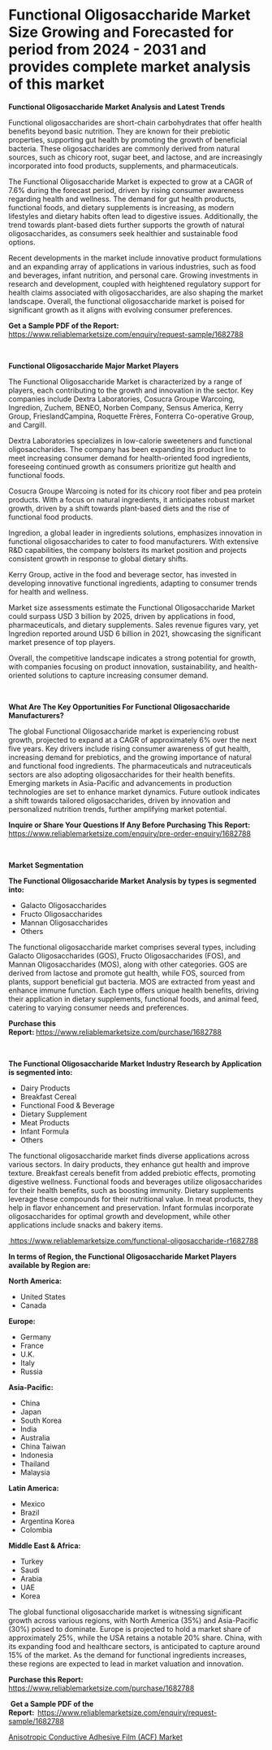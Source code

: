 <p><h1>Functional Oligosaccharide Market Size Growing and Forecasted for period from 2024 - 2031 and provides complete market analysis of this market</h1></p><p><strong>Functional Oligosaccharide Market Analysis and Latest Trends</strong></p>
<p><p>Functional oligosaccharides are short-chain carbohydrates that offer health benefits beyond basic nutrition. They are known for their prebiotic properties, supporting gut health by promoting the growth of beneficial bacteria. These oligosaccharides are commonly derived from natural sources, such as chicory root, sugar beet, and lactose, and are increasingly incorporated into food products, supplements, and pharmaceuticals.</p><p>The Functional Oligosaccharide Market is expected to grow at a CAGR of 7.6% during the forecast period, driven by rising consumer awareness regarding health and wellness. The demand for gut health products, functional foods, and dietary supplements is increasing, as modern lifestyles and dietary habits often lead to digestive issues. Additionally, the trend towards plant-based diets further supports the growth of natural oligosaccharides, as consumers seek healthier and sustainable food options.</p><p>Recent developments in the market include innovative product formulations and an expanding array of applications in various industries, such as food and beverages, infant nutrition, and personal care. Growing investments in research and development, coupled with heightened regulatory support for health claims associated with oligosaccharides, are also shaping the market landscape. Overall, the functional oligosaccharide market is poised for significant growth as it aligns with evolving consumer preferences.</p></p>
<p><strong>Get a Sample PDF of the Report:&nbsp;</strong> <a href="https://www.reliablemarketsize.com/enquiry/request-sample/1682788?utm_campaign=1131&utm_medium=2&utm_source=Github&utm_content=ia&utm_term=30122024&utm_id=functional-oligosaccharide">https://www.reliablemarketsize.com/enquiry/request-sample/1682788</a></p>
<p>&nbsp;</p>
<p><strong>Functional Oligosaccharide Major Market Players</strong></p>
<p><p>The Functional Oligosaccharide Market is characterized by a range of players, each contributing to the growth and innovation in the sector. Key companies include Dextra Laboratories, Cosucra Groupe Warcoing, Ingredion, Zuchem, BENEO, Norben Company, Sensus America, Kerry Group, FrieslandCampina, Roquette Frères, Fonterra Co-operative Group, and Cargill.</p><p>Dextra Laboratories specializes in low-calorie sweeteners and functional oligosaccharides. The company has been expanding its product line to meet increasing consumer demand for health-oriented food ingredients, foreseeing continued growth as consumers prioritize gut health and functional foods.</p><p>Cosucra Groupe Warcoing is noted for its chicory root fiber and pea protein products. With a focus on natural ingredients, it anticipates robust market growth, driven by a shift towards plant-based diets and the rise of functional food products. </p><p>Ingredion, a global leader in ingredients solutions, emphasizes innovation in functional oligosaccharides to cater to food manufacturers. With extensive R&D capabilities, the company bolsters its market position and projects consistent growth in response to global dietary shifts.</p><p>Kerry Group, active in the food and beverage sector, has invested in developing innovative functional ingredients, adapting to consumer trends for health and wellness. </p><p>Market size assessments estimate the Functional Oligosaccharide Market could surpass USD 3 billion by 2025, driven by applications in food, pharmaceuticals, and dietary supplements. Sales revenue figures vary, yet Ingredion reported around USD 6 billion in 2021, showcasing the significant market presence of top players. </p><p>Overall, the competitive landscape indicates a strong potential for growth, with companies focusing on product innovation, sustainability, and health-oriented solutions to capture increasing consumer demand.</p></p>
<p>&nbsp;</p>
<p><strong>What Are The Key Opportunities For Functional Oligosaccharide Manufacturers?</strong></p>
<p><p>The global Functional Oligosaccharide market is experiencing robust growth, projected to expand at a CAGR of approximately 6% over the next five years. Key drivers include rising consumer awareness of gut health, increasing demand for prebiotics, and the growing importance of natural and functional food ingredients. The pharmaceuticals and nutraceuticals sectors are also adopting oligosaccharides for their health benefits. Emerging markets in Asia-Pacific and advancements in production technologies are set to enhance market dynamics. Future outlook indicates a shift towards tailored oligosaccharides, driven by innovation and personalized nutrition trends, further amplifying market potential.</p></p>
<p><strong>Inquire or Share Your Questions If Any Before Purchasing This Report:</strong> <a href="https://www.reliablemarketsize.com/enquiry/pre-order-enquiry/1682788?utm_campaign=1131&utm_medium=2&utm_source=Github&utm_content=ia&utm_term=30122024&utm_id=functional-oligosaccharide">https://www.reliablemarketsize.com/enquiry/pre-order-enquiry/1682788</a></p>
<p>&nbsp;</p>
<p><strong>Market Segmentation</strong></p>
<p><strong>The Functional Oligosaccharide Market Analysis by types is segmented into:</strong></p>
<p><ul><li>Galacto Oligosaccharides</li><li>Fructo Oligosaccharides</li><li>Mannan Oligosaccharides</li><li>Others</li></ul></p>
<p><p>The functional oligosaccharide market comprises several types, including Galacto Oligosaccharides (GOS), Fructo Oligosaccharides (FOS), and Mannan Oligosaccharides (MOS), along with other categories. GOS are derived from lactose and promote gut health, while FOS, sourced from plants, support beneficial gut bacteria. MOS are extracted from yeast and enhance immune function. Each type offers unique health benefits, driving their application in dietary supplements, functional foods, and animal feed, catering to varying consumer needs and preferences.</p></p>
<p><strong>Purchase this Report:&nbsp;</strong><a href="https://www.reliablemarketsize.com/purchase/1682788?utm_campaign=1131&utm_medium=2&utm_source=Github&utm_content=ia&utm_term=30122024&utm_id=functional-oligosaccharide">https://www.reliablemarketsize.com/purchase/1682788</a></p>
<p>&nbsp;</p>
<p><strong>The Functional Oligosaccharide Market Industry Research by Application is segmented into:</strong></p>
<p><ul><li>Dairy Products</li><li>Breakfast Cereal</li><li>Functional Food & Beverage</li><li>Dietary Supplement</li><li>Meat Products</li><li>Infant Formula</li><li>Others</li></ul></p>
<p><p>The functional oligosaccharide market finds diverse applications across various sectors. In dairy products, they enhance gut health and improve texture. Breakfast cereals benefit from added prebiotic effects, promoting digestive wellness. Functional foods and beverages utilize oligosaccharides for their health benefits, such as boosting immunity. Dietary supplements leverage these compounds for their nutritional value. In meat products, they help in flavor enhancement and preservation. Infant formulas incorporate oligosaccharides for optimal growth and development, while other applications include snacks and bakery items.</p></p>
<p><a href="https://www.reliablemarketsize.com/functional-oligosaccharide-r1682788?utm_campaign=1131&utm_medium=2&utm_source=Github&utm_content=ia&utm_term=30122024&utm_id=functional-oligosaccharide">&nbsp;https://www.reliablemarketsize.com/functional-oligosaccharide-r1682788</a></p>
<p><strong>In terms of Region, the Functional Oligosaccharide Market Players available by Region are:</strong></p>
<p>
    <p> <strong> North America: </strong>
        <ul>
            <li>United States</li>
            <li>Canada</li>
        </ul>
        </p> 
    <p> <strong> Europe: </strong>
        <ul>
            <li>Germany</li>
            <li>France</li>
            <li>U.K.</li>
            <li>Italy</li>
            <li>Russia</li>
        </ul>
        </p> 
    <p> <strong> Asia-Pacific: </strong>
        <ul>
            <li>China</li>
            <li>Japan</li>
            <li>South Korea</li>
            <li>India</li>
            <li>Australia</li>
            <li>China Taiwan</li>
            <li>Indonesia</li>
            <li>Thailand</li>
            <li>Malaysia</li>
        </ul>
        </p> 
    <p> <strong> Latin America: </strong>
        <ul>
            <li>Mexico</li>
            <li>Brazil</li>
            <li>Argentina Korea</li>
            <li>Colombia</li>
        </ul>
        </p> 
    <p> <strong> Middle East & Africa: </strong>
        <ul>
            <li>Turkey</li>
            <li>Saudi</li>
            <li>Arabia</li>
            <li>UAE</li>
            <li>Korea</li>
        </ul>
    </p>
    </p>
<p><p>The global functional oligosaccharide market is witnessing significant growth across various regions, with North America (35%) and Asia-Pacific (30%) poised to dominate. Europe is projected to hold a market share of approximately 25%, while the USA retains a notable 20% share. China, with its expanding food and healthcare sectors, is anticipated to capture around 15% of the market. As the demand for functional ingredients increases, these regions are expected to lead in market valuation and innovation.</p></p>
<p><strong>Purchase this Report: </strong><a href="https://www.reliablemarketsize.com/purchase/1682788?utm_campaign=1131&utm_medium=2&utm_source=Github&utm_content=ia&utm_term=30122024&utm_id=functional-oligosaccharide">https://www.reliablemarketsize.com/purchase/1682788</a></p>
<p>&nbsp;<strong>Get a Sample PDF of the Report:&nbsp;&nbsp;</strong><a href="https://www.reliablemarketsize.com/enquiry/request-sample/1682788?utm_campaign=1131&utm_medium=2&utm_source=Github&utm_content=ia&utm_term=30122024&utm_id=functional-oligosaccharide">https://www.reliablemarketsize.com/enquiry/request-sample/1682788</a></p>
<p><strong></strong></p>
<p><p><a href="https://github.com/CliffMedina6/Market-Research-Report-List-7/blob/main/anisotropic-conductive-adhesive-film-acf-market.md?utm_campaign=1131&utm_medium=2&utm_source=Github&utm_content=ia&utm_term=30122024&utm_id=functional-oligosaccharide">Anisotropic Conductive Adhesive Film (ACF) Market</a></p></p>